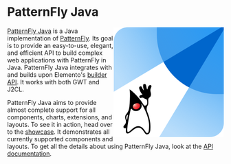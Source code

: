 # PatternFly Java

<img align="right" src="https://github.com/patternfly-java/assets/blob/b30f912829529db3ab16bf94231f487df33bf0ca/pf-java-256.png"> [PatternFly Java](https://github.com/patternfly-java/patternfly-java?tab=readme-ov-file#readme) is a Java implementation of [PatternFly](https://www.patternfly.org/). Its goal is to provide an easy-to-use, elegant, and efficient API to build complex web applications with PatternFly in Java. PatternFly Java integrates with and builds upon Elemento's [builder API](https://github.com/hal/elemento#builder-api). It works with both GWT and J2CL. 

PatternFly Java aims to provide almost complete support for all components, charts, extensions, and layouts. To see it in action, head over to the [showcase](https://patternfly-java.github.io/). It demonstrates all currently supported components and layouts. To get all the details about using PatternFly Java, look at the [API documentation](https://patternfly-java.github.io/apidocs/).

